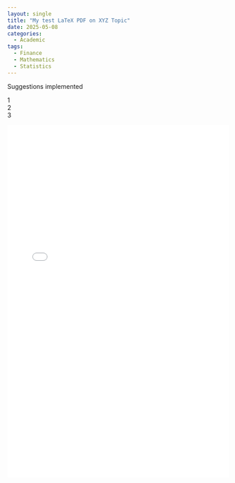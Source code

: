 ```yaml
---
layout: single
title: "My test LaTeX PDF on XYZ Topic"
date: 2025-05-08
categories:
  - Academic
tags:
  - Finance
  - Mathematics
  - Statistics
---
```

<p>Suggestions implemented</p>
<p>1<br>2<br>3</p>
<iframe src="/vijay-adithya-c/assets/pdf/upload_trial.pdf" width="100%" height="800px" style="border: none;"></iframe>
